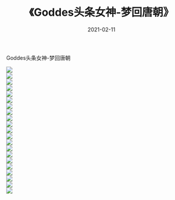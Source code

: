﻿---
layout: post
title:  《Goddes头条女神-梦回唐朝》
date:   2021-02-11
img: http://img.660000.xyz/Sharelink/网络美图/2021/Goddes头条女神-梦回唐朝/000.jpg
categories: [美女, 清纯, 唯美]
---

Goddes头条女神-梦回唐朝

  ![](http://img.660000.xyz/Sharelink/网络美图/2021/Goddes头条女神-梦回唐朝/001.jpg) <br> ![](http://img.660000.xyz/Sharelink/网络美图/2021/Goddes头条女神-梦回唐朝/002.jpg) <br> ![](http://img.660000.xyz/Sharelink/网络美图/2021/Goddes头条女神-梦回唐朝/003.jpg) <br> ![](http://img.660000.xyz/Sharelink/网络美图/2021/Goddes头条女神-梦回唐朝/004.jpg) <br> ![](http://img.660000.xyz/Sharelink/网络美图/2021/Goddes头条女神-梦回唐朝/005.jpg) <br> ![](http://img.660000.xyz/Sharelink/网络美图/2021/Goddes头条女神-梦回唐朝/006.jpg) <br> ![](http://img.660000.xyz/Sharelink/网络美图/2021/Goddes头条女神-梦回唐朝/007.jpg) <br> ![](http://img.660000.xyz/Sharelink/网络美图/2021/Goddes头条女神-梦回唐朝/008.jpg) <br> ![](http://img.660000.xyz/Sharelink/网络美图/2021/Goddes头条女神-梦回唐朝/009.jpg) <br> ![](http://img.660000.xyz/Sharelink/网络美图/2021/Goddes头条女神-梦回唐朝/010.jpg) <br> ![](http://img.660000.xyz/Sharelink/网络美图/2021/Goddes头条女神-梦回唐朝/011.jpg) <br> ![](http://img.660000.xyz/Sharelink/网络美图/2021/Goddes头条女神-梦回唐朝/012.jpg) <br> ![](http://img.660000.xyz/Sharelink/网络美图/2021/Goddes头条女神-梦回唐朝/013.jpg) <br> ![](http://img.660000.xyz/Sharelink/网络美图/2021/Goddes头条女神-梦回唐朝/014.jpg) <br> ![](http://img.660000.xyz/Sharelink/网络美图/2021/Goddes头条女神-梦回唐朝/015.jpg) <br> ![](http://img.660000.xyz/Sharelink/网络美图/2021/Goddes头条女神-梦回唐朝/016.jpg) <br> ![](http://img.660000.xyz/Sharelink/网络美图/2021/Goddes头条女神-梦回唐朝/017.jpg) <br> ![](http://img.660000.xyz/Sharelink/网络美图/2021/Goddes头条女神-梦回唐朝/018.jpg) <br> ![](http://img.660000.xyz/Sharelink/网络美图/2021/Goddes头条女神-梦回唐朝/019.jpg) <br> ![](http://img.660000.xyz/Sharelink/网络美图/2021/Goddes头条女神-梦回唐朝/020.jpg) <br> ![](http://img.660000.xyz/Sharelink/网络美图/2021/Goddes头条女神-梦回唐朝/021.jpg) <br>